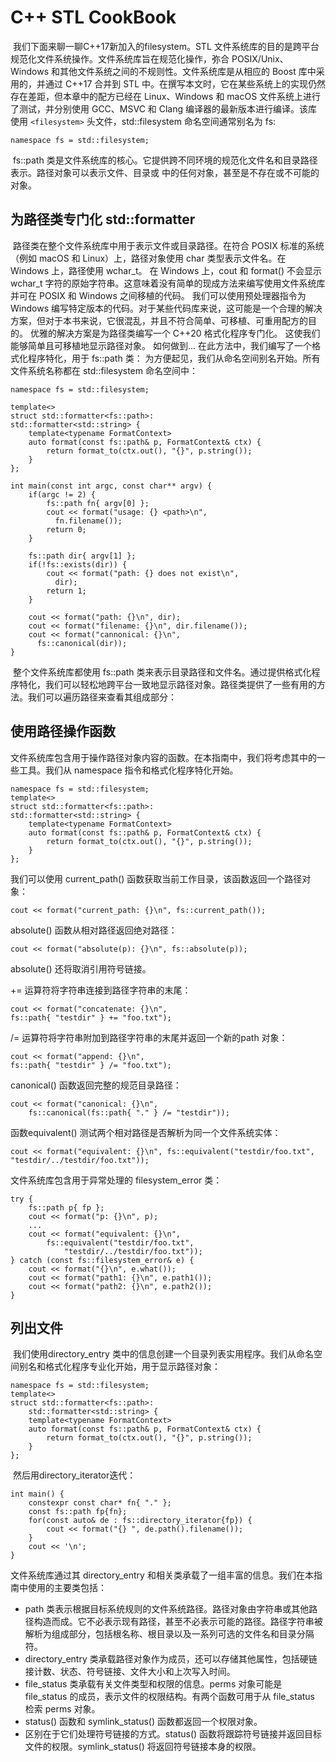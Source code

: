 # C++ STL CookBook

​	我们下面来聊一聊C++17新加入的filesystem。STL 文件系统库的目的是跨平台规范化文件系统操作。文件系统库旨在规范化操作，弥合 POSIX/Unix、Windows 和其他文件系统之间的不规则性。文件系统库是从相应的 Boost 库中采用的，并通过 C++17 合并到 STL 中。在撰写本文时，它在某些系统上的实现仍然存在差距，但本章中的配方已经在 Linux、Windows 和 macOS 文件系统上进行了测试，并分别使用 GCC、MSVC 和 Clang 编译器的最新版本进行编译。该库使用 `<filesystem>` 头文件，std::filesystem 命名空间通常别名为 fs:

```
namespace fs = std::filesystem;
```

​	fs::path 类是文件系统库的核心。它提供跨不同环境的规范化文件名和目录路径表示。路径对象可以表示文件、目录或 中的任何对象，甚至是不存在或不可能的对象。

## 为路径类专门化 std::formatter

​	路径类在整个文件系统库中用于表示文件或目录路径。在符合 POSIX 标准的系统（例如 macOS 和 Linux）上，路径对象使用 char 类型表示文件名。在 Windows 上，路径使用 wchar_t。
在 Windows 上，cout 和 format() 不会显示 wchar_t 字符的原始字符串。这意味着没有简单的现成方法来编写使用文件系统库并可在 POSIX 和 Windows 之间移植的代码。
我们可以使用预处理器指令为 Windows 编写特定版本的代码。对于某些代码库来说，这可能是一个合理的解决方案，但对于本书来说，它很混乱，并且不符合简单、可移植、可重用配方的目的。
优雅的解决方案是为路径类编写一个 C++20 格式化程序专门化。
这使我们能够简单且可移植地显示路径对象。
如何做到...
在此方法中，我们编写了一个格式化程序特化，用于 fs::path 类：
为方便起见，我们从命名空间别名开始。所有文件系统名称都在 std::filesystem 命名空间中：

```
namespace fs = std::filesystem;
```

```
template<>
struct std::formatter<fs::path>: 
std::formatter<std::string> {
    template<typename FormatContext>
    auto format(const fs::path& p, FormatContext& ctx) {
        return format_to(ctx.out(), "{}", p.string());
    }
};
```

```
int main(const int argc, const char** argv) {
    if(argc != 2) {
        fs::path fn{ argv[0] };
        cout << format("usage: {} <path>\n", 
          fn.filename());
        return 0;
    }

    fs::path dir{ argv[1] };
    if(!fs::exists(dir)) {
        cout << format("path: {} does not exist\n", 
          dir);
        return 1;
    }

    cout << format("path: {}\n", dir);
    cout << format("filename: {}\n", dir.filename());
    cout << format("cannonical: {}\n", 
      fs::canonical(dir));
}
```

​	整个文件系统库都使用 fs::path 类来表示目录路径和文件名。通过提供格式化程序特化，我们可以轻松地跨平台一致地显示路径对象。路径类提供了一些有用的方法。我们可以遍历路径来查看其组成部分：

## 使用路径操作函数

​	文件系统库包含用于操作路径对象内容的函数。在本指南中，我们将考虑其中的一些工具。我们从 namespace 指令和格式化程序特化开始。

```
namespace fs = std::filesystem;
template<>
struct std::formatter<fs::path>:
std::formatter<std::string> {
	template<typename FormatContext>
	auto format(const fs::path& p, FormatContext& ctx) {
		return format_to(ctx.out(), "{}", p.string());
	}
};
```

我们可以使用 current_path() 函数获取当前工作目录，该函数返回一个路径对象：

```
cout << format("current_path: {}\n", fs::current_path());
```

absolute() 函数从相对路径返回绝对路径：

```
cout << format("absolute(p): {}\n", fs::absolute(p));
```

absolute() 还将取消引用符号链接。

+= 运算符将字符串连接到路径字符串的末尾：

```
cout << format("concatenate: {}\n",
fs::path{ "testdir" } += "foo.txt");
```

/= 运算符将字符串附加到路径字符串的末尾并返回一个新的path 对象：

```
cout << format("append: {}\n",
fs::path{ "testdir" } /= "foo.txt");
```

canonical() 函数返回完整的规范目录路径：

```
cout << format("canonical: {}\n",
	fs::canonical(fs::path{ "." } /= "testdir"));
```

函数equivalent() 测试两个相对路径是否解析为同一个文件系统实体：

```
cout << format("equivalent: {}\n", fs::equivalent("testdir/foo.txt",
"testdir/../testdir/foo.txt"));
```

文件系统库包含用于异常处理的 filesystem_error 类：

```
try {
    fs::path p{ fp };
    cout << format("p: {}\n", p);
    ...
    cout << format("equivalent: {}\n", 
        fs::equivalent("testdir/foo.txt", 
            "testdir/../testdir/foo.txt"));
} catch (const fs::filesystem_error& e) {
    cout << format("{}\n", e.what());
    cout << format("path1: {}\n", e.path1());
    cout << format("path2: {}\n", e.path2());
}
```

## 列出文件

​	我们使用directory_entry 类中的信息创建一个目录列表实用程序。我们从命名空间别名和格式化程序专业化开始，用于显示路径对象：

```
namespace fs = std::filesystem;
template<>
struct std::formatter<fs::path>:
	std::formatter<std::string> {
	template<typename FormatContext>
	auto format(const fs::path& p, FormatContext& ctx) {
		return format_to(ctx.out(), "{}", p.string());
	}
};
```

​	然后用directory_iterator迭代：

```
int main() {
    constexpr const char* fn{ "." };
    const fs::path fp{fn};
    for(const auto& de : fs::directory_iterator{fp}) {
        cout << format("{} ", de.path().filename());
    }
    cout << '\n';
}
```

文件系统库通过其 directory_entry 和相关类承载了一组丰富的信息。我们在本指南中使用的主要类包括：

- path 类表示根据目标系统规则的文件系统路径。路径对象由字符串或其他路径构造而成。它不必表示现有路径，甚至不必表示可能的路径。路径字符串被解析为组成部分，包括根名称、根目录以及一系列可选的文件名和目录分隔符。
- directory_entry 类承载路径对象作为成员，还可以存储其他属性，包括硬链接计数、状态、符号链接、文件大小和上次写入时间。
- file_status 类承载有关文件类型和权限的信息。perms 对象可能是 file_status 的成员，表示文件的权限结构。有两个函数可用于从 file_status 检索 perms 对象。
- status() 函数和 symlink_status() 函数都返回一个权限对象。
- 区别在于它们处理符号链接的方式。status() 函数将跟踪符号链接并返回目标文件的权限。symlink_status() 将返回符号链接本身的权限。
